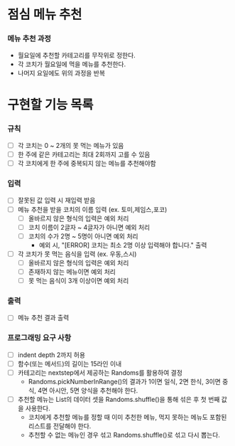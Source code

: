 # 점심 메뉴 추천
### 메뉴 추천 과정
- 월요일에 추천할 카테고리를 무작위로 정한다.
- 각 코치가 월요일에 먹을 메뉴를 추천한다.
- 나머지 요일에도 위의 과정을 반복

# 구현할 기능 목록
### 규칙
- [ ] 각 코치는 0 ~ 2개의 못 먹는 메뉴가 있음
- [ ] 한 주에 같은 카테고리는 최대 2회까지 고를 수 있음
- [ ] 각 코치에게 한 주에 중복되지 않는 메뉴를 추천해야함

### 입력
- [ ] 잘못된 값 입력 시 재입력 받음 
- [ ] 메뉴 추천을 받을 코치의 이름 입력 (ex. 토미,제임스,포코)
  - [ ] 올바르지 않은 형식의 입력은 예외 처리
  - [ ] 코치 이름이 2글자 ~ 4글자가 아니면 예외 처리
  - [ ] 코치의 수가 2명 ~ 5명이 아니면 예외 처리
    - 예외 시, "[ERROR] 코치는 최소 2명 이상 입력해야 합니다." 출력
- [ ] 각 코치가 못 먹는 음식을 입력 (ex. 우동,스시)
  - [ ] 올바르지 않은 형식의 입력은 예외 처리
  - [ ] 존재하지 않는 메뉴이면 예외 처리
  - [ ] 못 먹는 음식이 3개 이상이면 예외 처리

### 출력
- [ ] 메뉴 추천 결과 출력

### 프로그래밍 요구 사항
- [ ] indent depth 2까지 허용
- [ ] 함수(또는 메서드)의 길이는 15라인 이내
- [ ] 카테고리는 nextstep에서 제공하는 Randoms를 활용하여 결정
  - Randoms.pickNumberInRange()의 결과가 1이면 일식, 2면 한식, 3이면 중식, 4면 아시안, 5면 양식을 추천해야 한다.
- [ ] 추천할 메뉴는 List<String>의 데이터 셋을 Randoms.shuffle()을 통해 섞은 후 첫 번째 값을 사용한다.
  - 코치에게 추천할 메뉴를 정할 때 이미 추천한 메뉴, 먹지 못하는 메뉴도 포함된 리스트를 전달해야 한다.
  - 추천할 수 없는 메뉴인 경우 섞고 Randoms.shuffle()로 섞고 다시 뽑는다.